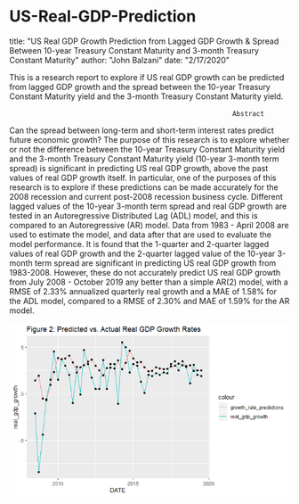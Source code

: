 # US-Real-GDP-Prediction
title: "US Real GDP Growth Prediction from Lagged GDP Growth & Spread Between 10-year Treasury Constant Maturity and 3-month Treasury Constant Maturity"
author: "John Balzani"
date: "2/17/2020"

This is a research report to explore if US real GDP growth can be predicted from lagged GDP growth and the spread between the 10-year Treasury Constant Maturity yield and the 3-month Treasury Constant Maturity yield.

                                                            Abstract
                                                          
Can the spread between long-term and short-term interest rates predict future economic growth? The purpose of this research is to explore whether or not the difference between the 10-year Treasury Constant Maturity yield and the 3-month Treasury Constant Maturity yield (10-year 3-month term spread) is significant in predicting US real GDP growth, above the past values of real GDP growth itself. In particular, one of the purposes of this research is to explore if these predictions can be made accurately for the 2008 recession and current post-2008 recession business cycle. Different lagged values of the 10-year 3-month term spread and real GDP growth are tested in an Autoregressive Distributed Lag (ADL) model, and this is compared to an Autoregressive (AR) model. Data from 1983 - April 2008 are used to estimate the model, and data after that are used to evaluate the model performance. It is found that the 1-quarter and 2-quarter lagged values of real GDP growth and the 2-quarter lagged value of the 10-year 3-month term spread are significant in predicting US real GDP growth from 1983-2008. However, these do not accurately predict US real GDP growth from July 2008 - October 2019 any better than a simple AR(2) model, with a RMSE of 2.33% annualized quarterly real growth and a MAE of 1.58% for the ADL model, compared to a RMSE of 2.30% and MAE of 1.59% for the AR model.

![figure 2 predicted vs actual real gdp growth rates](https://github.com/jbalzani/US-Real-GDP-Prediction/blob/master/figures/tidy_figures/figure%202%20predicted%20vs%20actual%20real%20gdp%20growth%20rates.png)






